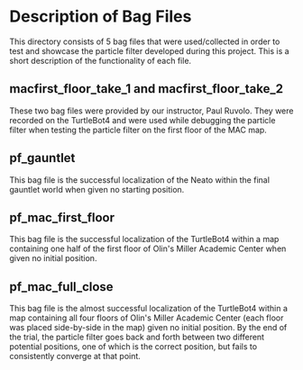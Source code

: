 # Description of Bag Files
This directory consists of 5 bag files that were used/collected in order to test and showcase the particle filter developed during this project. This is a short description of the functionality of each file.

## macfirst_floor_take_1 and macfirst_floor_take_2
These two bag files were provided by our instructor, Paul Ruvolo. They were recorded on the TurtleBot4 and were used while debugging the particle filter when testing the particle filter on the first floor of the MAC map.

## pf_gauntlet
This bag file is the successful localization of the Neato within the final gauntlet world when given no starting position. 

## pf_mac_first_floor
This bag file is the successful localization of the TurtleBot4 within a map containing one half of the first floor of Olin's Miller Academic Center when given no initial position.

## pf_mac_full_close
This bag file is the almost successful localization of the TurtleBot4 within a map containing all four floors of Olin's Miller Academic Center (each floor was placed side-by-side in the map) given no initial position. By the end of the trial, the particle filter goes back and forth between two different potential positions, one of which is the correct position, but fails to consistently converge at that point.